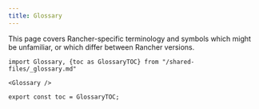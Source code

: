 ```yaml
---
title: Glossary
---
```


<head>
  <link rel="canonical" href="https://ranchermanager.docs.rancher.com/glossary"/>
</head>

This page covers Rancher-specific terminology and symbols which might be unfamiliar, or which differ between Rancher versions.

```mdx-code-block
import Glossary, {toc as GlossaryTOC} from "/shared-files/_glossary.md"

<Glossary />

export const toc = GlossaryTOC;
```